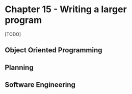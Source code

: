 # Chapter 15 - Writing a larger program

[TODO]

## Object Oriented Programming

## Planning

## Software Engineering
